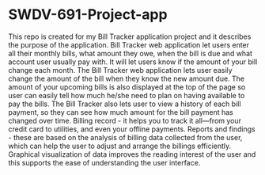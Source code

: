 # SWDV-691-Project-app
This repo is created for my Bill Tracker application project and it describes the purpose of the application.
Bill Tracker web application let users enter all their monthly bills, what amount they owe, when the bill is due and what account user usually pay with. 
It will let users know if the amount of your bill change each month. 
The Bill Tracker web application lets user easily change the amount of the bill when they know the new amount due.
The amount of your upcoming bills is also displayed at the top of the page so user can easily tell how much he/she need to plan on having available to pay the bills.
The Bill Tracker also lets user to view a history of each bill payment, so they can see how much amount for the bill payment has changed over time. 
Billing record - it helps you to track it all—from your credit card to utilities, and even your offline payments.
Reports and findings - these are based on the analysis of billing data collected from the user, which can help the user to adjust and arrange the billings efficiently. 
Graphical visualization of data improves the reading interest of the user and this supports the ease of understanding the user interface.
